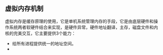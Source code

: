 ## 虚拟内存机制

虚拟内存是缓存原理的使用，它是单机系统管理内存的手段，它是由底层硬件和操作系统两者软硬件结合来实现，是硬件异常，硬件地址翻译，主存，磁盘文件和内核的完美交互，它主要提供3个能力：

- 给所有进程提供统一的地址空间。
- 


